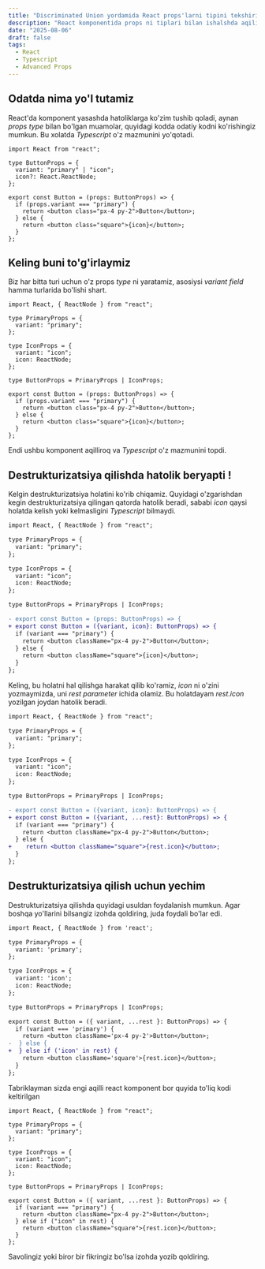 ```yaml
---
title: "Discriminated Union yordamida React props'larni tipini tekshirish"
description: "React komponentida props ni tiplari bilan ishalshda aqiliroq yo'lni tutish kerak va bu post shu haqida"
date: "2025-08-06"
draft: false
tags:
  - React
  - Typescript
  - Advanced Props
---
```


## Odatda nima yo'l tutamiz

React'da komponent yasashda hatoliklarga ko'zim tushib qoladi, aynan <i>props type</i> bilan bo'lgan muamolar, quyidagi kodda odatiy kodni ko'rishingiz mumkun. Bu xolatda <i>Typescript</i> o'z mazmunini yo'qotadi.

```tsx
import React from "react";

type ButtonProps = {
  variant: "primary" | "icon";
  icon?: React.ReactNode;
};

export const Button = (props: ButtonProps) => {
  if (props.variant === "primary") {
    return <button class="px-4 py-2">Button</button>;
  } else {
    return <button class="square">{icon}</button>;
  }
};
```

## Keling buni to'g'irlaymiz

Biz har bitta turi uchun o'z props <i>type</i> ni yaratamiz, asosiysi <i>variant field</i> hamma turlarida bo'lishi shart.

```tsx
import React, { ReactNode } from "react";

type PrimaryProps = {
  variant: "primary";
};

type IconProps = {
  variant: "icon";
  icon: ReactNode;
};

type ButtonProps = PrimaryProps | IconProps;

export const Button = (props: ButtonProps) => {
  if (props.variant === "primary") {
    return <button class="px-4 py-2">Button</button>;
  } else {
    return <button class="square">{icon}</button>;
  }
};
```

Endi ushbu komponent aqilliroq va <i>Typescript</i> o'z mazmunini topdi.

## Destrukturizatsiya qilishda hatolik beryapti !

Kelgin destrukturizatsiya holatini ko'rib chiqamiz. Quyidagi o'zgarishdan kegin destrukturizatsiya qilingan qatorda hatolik beradi, sababi <i>icon</i> qaysi holatda kelish yoki kelmasligini <i>Typescript</i> bilmaydi.

```diff lang="tsx" {14}
import React, { ReactNode } from "react";

type PrimaryProps = {
  variant: "primary";
};

type IconProps = {
  variant: "icon";
  icon: ReactNode;
};

type ButtonProps = PrimaryProps | IconProps;

- export const Button = (props: ButtonProps) => {
+ export const Button = ({variant, icon}: ButtonProps) => {
  if (variant === "primary") {
    return <button className="px-4 py-2">Button</button>;
  } else {
    return <button className="square">{icon}</button>;
  }
};
```

Keling, bu holatni hal qilishga harakat qilib ko'ramiz, <i>icon</i> ni o'zini yozmaymizda, uni <i>rest parameter</i> ichida olamiz. Bu holatdayam <i>rest.icon</i> yozilgan joydan hatolik beradi.

```diff lang="tsx"
import React, { ReactNode } from "react";

type PrimaryProps = {
  variant: "primary";
};

type IconProps = {
  variant: "icon";
  icon: ReactNode;
};

type ButtonProps = PrimaryProps | IconProps;

- export const Button = ({variant, icon}: ButtonProps) => {
+ export const Button = ({variant, ...rest}: ButtonProps) => {
  if (variant === "primary") {
    return <button className="px-4 py-2">Button</button>;
  } else {
+    return <button className="square">{rest.icon}</button>;
  }
};
```

## Destrukturizatsiya qilish uchun yechim

Destrukturizatsiya qilishda quyidagi usuldan foydalanish mumkun. Agar boshqa yo'llarini bilsangiz izohda qoldiring, juda foydali bo'lar edi.

```diff lang="tsx"
import React, { ReactNode } from 'react';

type PrimaryProps = {
  variant: 'primary';
};

type IconProps = {
  variant: 'icon';
  icon: ReactNode;
};

type ButtonProps = PrimaryProps | IconProps;

export const Button = ({ variant, ...rest }: ButtonProps) => {
  if (variant === 'primary') {
    return <button className='px-4 py-2'>Button</button>;
-  } else {
+  } else if ('icon' in rest) {
    return <button className='square'>{rest.icon}</button>;
  }
};
```

Tabriklayman sizda engi aqilli react komponent bor quyida to'liq kodi keltirilgan

```tsx
import React, { ReactNode } from "react";

type PrimaryProps = {
  variant: "primary";
};

type IconProps = {
  variant: "icon";
  icon: ReactNode;
};

type ButtonProps = PrimaryProps | IconProps;

export const Button = ({ variant, ...rest }: ButtonProps) => {
  if (variant === "primary") {
    return <button className="px-4 py-2">Button</button>;
  } else if ("icon" in rest) {
    return <button className="square">{rest.icon}</button>;
  }
};
```

Savolingiz yoki biror bir fikringiz bo'lsa izohda yozib qoldiring.
